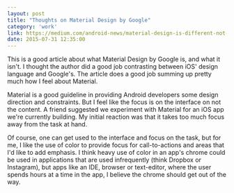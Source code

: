 ```yaml
---
layout: post
title: "Thoughts on Material Design by Google"
category: 'work'
link: https://medium.com/android-news/material-design-is-different-not-better-87909af6ffe1
date: 2015-07-31 12:35:00
---
```


This is a good article about what Material Design by Google is, and what it isn't. I thought the author did a good job contrasting between iOS' design language and Google's. The article does a good job summing up pretty much how I feel about Material. 

Material is a good guideline in providing Android developers some design direction and constraints. But I feel like the focus is on the interface on not the content. A friend suggested we experiment with Material for an iOS app we're currently building. My initial reaction was that it takes too much focus away from the task at hand.

Of course, one can get used to the interface and focus on the task, but for me, I like the use of color to provide focus for call-to-actions and areas that I'd like to add emphasis. I think heavy use of color in an app's chrome could be used in applications that are used infrequently (think Dropbox or Instagram), but apps like an IDE, browser or text-editor, where the user spends hours at a time in the app, I believe the chrome should get out of the way.